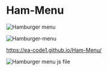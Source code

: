 # Ham-Menu
![Hamburger menu](https://user-images.githubusercontent.com/84244408/121810902-6c3d1f00-cc5a-11eb-8a81-14d37b280b09.jpg)

![Hamburger-menu](https://user-images.githubusercontent.com/84244408/121810657-9d691f80-cc59-11eb-8a75-92a6263360a7.gif)

https://ea-code1.github.io/Ham-Menu/

![Hamburger menu js file](https://user-images.githubusercontent.com/84244408/121810606-76aae900-cc59-11eb-8ac9-600502d114c9.jpg)

